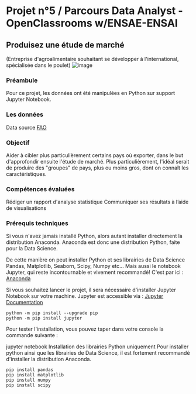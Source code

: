 # Projet n°5 / Parcours Data Analyst - OpenClassrooms w/ENSAE-ENSAI
## Produisez une étude de marché
(Entreprise d'agroalimentaire souhaitant se développer à l'international, spécialisée dans le poulet)
![image](https://user-images.githubusercontent.com/125965437/222149876-e803212f-e664-41f6-b34c-389a449b2641.png)

### Préambule
Pour ce projet, les données ont été manipulées en Python sur support Jupyter Notebook. 

### Les données
Data source [FAO](http://www.fao.org/faostat/fr/#data)

### Objectif 
Aider à cibler plus particulièrement certains pays où exporter, dans le but d'approfondir ensuite l'étude de marché. Plus particulièrement, l'idéal serait de produire des "groupes" de pays, plus ou moins gros, dont on connaît les caractéristiques.

### Compétences évaluées
Rédiger un rapport d'analyse statistique
Communiquer ses résultats à l’aide de visualisations

### Prérequis techniques
Si vous n'avez jamais installé Python, alors autant installer directement la distribution Anaconda. Anaconda est donc une distribution Python, faite pour la Data Science.

De cette manière on peut installer Python et ses librairies de Data Science Pandas, Matplotlib, Seaborn, Scipy, Numpy etc… Mais aussi le notebook Jupyter, qui reste incontournable et vivement recommandé! C'est par ici : [Anaconda](https://www.anaconda.com/products/distribution)

Si vous souhaitez lancer le projet, il sera nécessaire d'installer Jupyter Notebook sur votre machine.
Jupyter est accessible via : [Jupyter Documentation](https://docs.jupyter.org/en/latest/)

```
python -m pip install --upgrade pip    
python -m pip install jupyter
```
Pour tester l'installation, vous pouvez taper dans votre console la commande suivante :

jupyter notebook
Installation des librairies Python uniquement
Pour installer python ainsi que les librairies de Data Science, il est fortement recommandé d'installer la distribution Anaconda.
```
pip install pandas
pip install matplotlib
pip install numpy
pip install scipy
```
